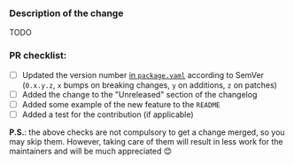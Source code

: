 ### Description of the change

TODO

### PR checklist:

- [ ] Updated the version number [in `package.yaml`](https://github.com/spacchetti/spago/blob/master/package.yaml#L2) according to SemVer (`0.x.y.z`, `x` bumps on breaking changes, `y` on additions, `z` on patches)
- [ ] Added the change to the "Unreleased" section of the changelog
- [ ] Added some example of the new feature to the `README`
- [ ] Added a test for the contribution (if applicable)

**P.S.**: the above checks are not compulsory to get a change merged, so you may skip them. However, taking care of them will result in less work for the maintainers and will be much appreciated 😊
